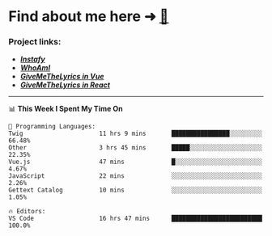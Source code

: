 # Find about me here ➜ [🧑](https://pauabella.dev)

### Project links:
- ***[Instafy](https://instafy.me)***
- ***[WhoAmI](https://pauabella.dev)***
- ***[GiveMeTheLyrics in Vue](https://lyrics.pauabella.dev)***
- ***[GiveMeTheLyrics in React](https://pauabella.dev/GiveMeTheLyrics)***

---
<!--START_SECTION:waka-->
📊 **This Week I Spent My Time On** 

```text
💬 Programming Languages: 
Twig                     11 hrs 9 mins       ████████████████░░░░░░░░░   66.48% 
Other                    3 hrs 45 mins       █████░░░░░░░░░░░░░░░░░░░░   22.35% 
Vue.js                   47 mins             █░░░░░░░░░░░░░░░░░░░░░░░░   4.67% 
JavaScript               22 mins             ░░░░░░░░░░░░░░░░░░░░░░░░░   2.26% 
Gettext Catalog          10 mins             ░░░░░░░░░░░░░░░░░░░░░░░░░   1.05%

🔥 Editors: 
VS Code                  16 hrs 47 mins      █████████████████████████   100.0%

```


<!--END_SECTION:waka-->
